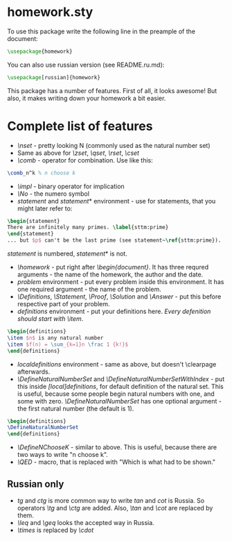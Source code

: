 # homework.sty

To use this package write the following line in the preample of the document:
```tex
\usepackage{homework}
```
You can also use russian version (see README.ru.md):
```tex
\usepackage[russian]{homework}
```
This package has a number of features. First of all, it looks awesome!
But also, it makes writing down your homework a bit easier.

# Complete list of features

* *\nset* - pretty looking N (commonly used as the natural number set)
* Same as above for *\zset*, *\qset*, *\rset*, *\cset*
* *\comb* - operator for combination. Use like this:
```tex
\comb_n^k % n choose k
```
* *\impl* - binary operator for implication
* *\No* - the numero symbol
* *statement* and *statement*\* environment - use for statements, that you might later refer to:
```tex
\begin{statement}
There are infinitely many primes. \label{sttm:prime}
\end{statement}
... but $p$ can't be the last prime (see statement~\ref{sttm:prime}).
```
*statement* is numbered, *statement*\* is not.
* *\homework* - put right after *\begin{document}*. It has three requred arguments - the name of the homework, the author and the date.
* *problem* environment - put every problem inside this environment. It has one required argument - the name of the problem.
* *\Definitions*, *\Statement*, *\Proof*, *\Solution* and *\Answer* - put this before respective part of your problem.
* *definitions* environment - put your definitions here. *Every defenition should start with \item*.
```tex
\begin{definitions}
\item $n$ is any natural number
\item $f(n) = \sum_{k=1}n \frac 1 {k!}$
\end{definitions}
```
* *localdefinitions* environment - same as above, but doesn't \clearpage afterwards.
* *\DefineNaturalNumberSet* and *\DefineNaturalNumberSetWithIndex* - put this inside *[local]definitions*, for default definition of the natural set.
This is useful, because some people begin natural numbers with one, and some with zero. *\DefineNaturalNumberSet* has one optional argument - 
the first natural number (the default is 1).
```tex
\begin{definitions}
\DefineNaturalNumberSet
\end{definitions}
```
* *\DefineNChooseK* - similar to above. This is useful, because there are two ways to write "n choose k".
* *\QED* - macro, that is replaced with "Which is what had to be shown."
## Russian only
* *tg* and *ctg* is more common way to write *tan* and *cot* is Russia. So operators *\tg* and *\ctg* are added.
Also, *\tan* and *\cot* are replaced by them.
* *\leq* and *\geq* looks the accepted way in Russia.
* *\times* is replaced by *\cdot*
